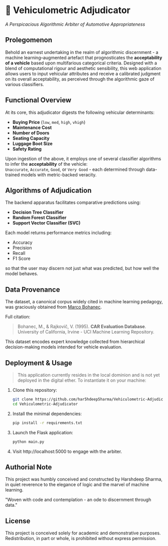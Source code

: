 # 🚗 Vehiculometric Adjudicator  
*A Perspicacious Algorithmic Arbiter of Automotive Appropriateness*

## Prolegomenon

Behold an earnest undertaking in the realm of algorithmic discernment - a machine learning–augmented artefact that prognosticates the **acceptability of a vehicle** based upon multifarious categorical criteria. Designed with a blend of computational rigour and aesthetic sensibility, this web application allows users to input vehicular attributes and receive a calibrated judgment on its overall acceptability, as perceived through the algorithmic gaze of various classifiers.

## Functional Overview

At its core, this adjudicator digests the following vehicular determinants:
- **Buying Price** (`low`, `med`, `high`, `vhigh`)
- **Maintenance Cost**
- **Number of Doors**
- **Seating Capacity**
- **Luggage Boot Size**
- **Safety Rating**

Upon ingestion of the above, it employs one of several classifier algorithms to infer the **acceptability** of the vehicle:  
`Unaccurate`, `Accurate`, `Good`, or `Very Good` - each determined through data-trained models with metric-backed veracity.

## Algorithms of Adjudication

The backend apparatus facilitates comparative predictions using:
- **Decision Tree Classifier**
- **Random Forest Classifier**
- **Support Vector Classifier (SVC)**

Each model returns performance metrics including:
- Accuracy  
- Precision  
- Recall  
- F1 Score  

so that the user may discern not just what was predicted, but how well the model behaves.

## Data Provenance

The dataset, a canonical corpus widely cited in machine learning pedagogy, was graciously obtained from [Marco Bohanec](https://file.biolab.si/biolab/app/hint/car_dataset.html). 

Full citation:

> Bohanec, M., & Rajkovič, V. (1995). **CAR Evaluation Database**.  
> University of California, Irvine - UCI Machine Learning Repository.

This dataset encodes expert knowledge collected from hierarchical decision-making models intended for vehicle evaluation.

## Deployment & Usage

> This application currently resides in the local dominion and is not yet deployed in the digital ether. To instantiate it on your machine:

1. Clone this repository:
   ```bash
   git clone https://github.com/har5hdeep5harma/Vehiculometric-Adjudicator.git
   cd Vehiculometric-Adjudicator
   ```

2. Install the minimal dependencies:
    ```bash
    pip install -r requirements.txt
    ```
    
3. Launch the Flask application:
    ```bash
    python main.py
    ```

4. Visit http://localhost:5000 to engage with the arbiter.

## Authorial Note
This project was humbly conceived and constructed by Harshdeep Sharma, in quiet reverence to the elegance of logic and the marvel of machine learning.

"Woven with code and contemplation - an ode to discernment through data."

## License
This project is conceived solely for academic and demonstrative purposes. Redistribution, in part or whole, is prohibited without express permission.
